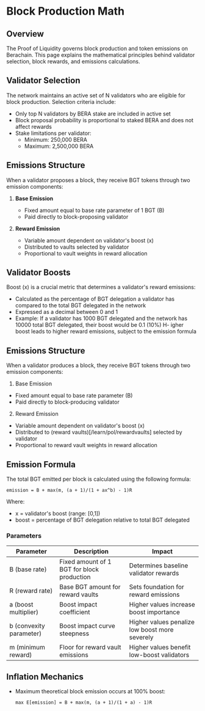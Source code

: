 # Block Production Math

## Overview
The Proof of Liquidity governs block production and token emissions on Berachain. This page explains the mathematical principles behind validator selection, block rewards, and emissions calculations.

## Validator Selection
The network maintains an active set of N validators who are eligible for block production. Selection criteria include:

- Only top N validators by BERA stake are included in active set
- Block proposal probability is proportional to staked BERA and does not affect rewards
- Stake limitations per validator:
  - Minimum: 250,000 BERA
  - Maximum: 2,500,000 BERA

## Emissions Structure
When a validator proposes a block, they receive BGT tokens through two emission components:

1. **Base Emission**
   - Fixed amount equal to base rate parameter of 1 BGT (B)
   - Paid directly to block-proposing validator

2. **Reward Emission**
   - Variable amount dependent on validator's boost (x)
   - Distributed to vaults selected by validator
   - Proportional to vault weights in reward allocation

## Validator Boosts
Boost (x) is a crucial metric that determines a validator's reward emissions:

- Calculated as the percentage of BGT delegation a validator has compared to the total BGT delegated in the network
- Expressed as a decimal between 0 and 1
- Example: If a validator has 1000 BGT delegated and the network has 10000 total BGT delegated, their boost would be 0.1 (10%)
H- igher boost leads to higher reward emissions, subject to the emission formula

## Emissions Structure
When a validator produces a block, they receive BGT tokens through two emission components:

1. Base Emission
- Fixed amount equal to base rate parameter (B)
- Paid directly to block-producing validator

2. Reward Emission

- Variable amount dependent on validator's boost (x)
- Distributed to (reward vaults)[/learn/pol/rewardvaults] selected by validator
- Proportional to reward vault weights in reward allocation

## Emission Formula
The total BGT emitted per block is calculated using the following formula:

```
emission = B + max(m, (a + 1)/(1 + ax^b) - 1)R
```

Where:
- x = validator's boost (range: [0,1])
- boost = percentage of BGT delegation relative to total BGT delegated

### Parameters

| Parameter | Description | Impact |
|-----------|-------------|---------|
| B (base rate) | Fixed amount of 1 BGT for block production | Determines baseline validator rewards |
| R (reward rate) | Base BGT amount for reward vaults | Sets foundation for reward emissions |
| a (boost multiplier) | Boost impact coefficient | Higher values increase boost importance |
| b (convexity parameter) | Boost impact curve steepness | Higher values penalize low boost more severely |
| m (minimum reward) | Floor for reward vault emissions | Higher values benefit low-boost validators |

## Inflation Mechanics
- Maximum theoretical block emission occurs at 100% boost:
  ```
  max E[emission] = B + max(m, (a + 1)/(1 + a) - 1)R
  ```
